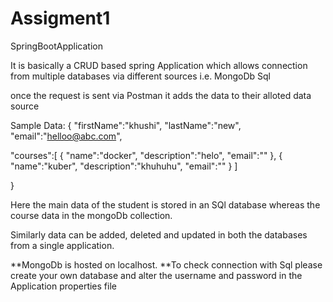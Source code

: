 # Assigment1
SpringBootApplication

It is basically a CRUD based spring Application which allows connection from multiple databases via different sources i.e. 
MongoDb
Sql

once the request is sent via Postman it adds the data to their alloted data source

Sample Data:
{
  "firstName":"khushi",
  "lastName":"new",
  "email":"helloo@abc.com",

  "courses":[
      {
          "name":"docker",
          "description":"helo",
          "email":""
      },
      {
          "name":"kuber",
          "description":"khuhuhu",
          "email":""
      }
      ]

}


Here the main data of the student is stored in an SQl database whereas the course data in the mongoDb collection.

Similarly data can be added, deleted and updated in both the databases from a single application.

**MongoDb is hosted on localhost.
**To check connection with Sql please create your own database and alter the username and password in the Application properties file 

